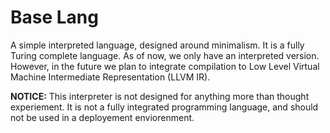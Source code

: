 # Base Lang

A simple interpreted language, designed around minimalism. It is a fully Turing complete language. As of now, we only have an interpreted version. However, in the future we plan to integrate compilation to Low Level Virtual Machine Intermediate Representation (LLVM IR).

**NOTICE:** This interpreter is not designed for anything more than thought experiement. It is not a fully integrated programming language, and should not be used in a deployement enviorenment. 
